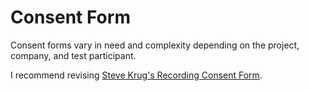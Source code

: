 # Consent Form
Consent forms vary in need and complexity depending on the project, company, and test participant.

I recommend revising [Steve Krug's Recording Consent Form](http://sensible.com/downloads/permission-form.doc).
